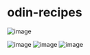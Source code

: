 # odin-recipes

![image](https://github.com/NadaAlinour/odin-recipes/assets/48387157/52e63760-2414-4e24-8840-dde20d66e285)

![image](https://github.com/NadaAlinour/odin-recipes/assets/48387157/035cc381-83eb-4ef1-bcd7-7e70ee1699df)
![image](https://github.com/NadaAlinour/odin-recipes/assets/48387157/7cfec42e-3334-47c0-ba01-17ecb92104ea)
![image](https://github.com/NadaAlinour/odin-recipes/assets/48387157/7796ebed-6c3b-412c-89ef-d103149afc9a)




